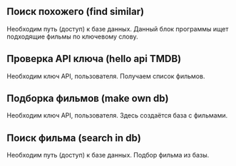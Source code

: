 ## Поиск похожего (find similar)

 Необходим путь (доступ) к базе данных.
 Данный блок программы ищет подходящие фильмы по ключевому слову.

## Проверка API ключа (hello api TMDB)

 Необходим ключ API, пользователя.
 Получаем список фильмов.

## Подборка фильмов (make own db)

 Необходим ключ API, пользователя.
 Здесь создаётся база с фильмами.

## Поиск фильма (search in db)

 Необходим путь (доступ) к базе данных. Подбор фильма из базы.
